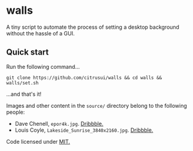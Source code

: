 # walls

A tiny script to automate the process of setting a desktop background without the hassle of a GUI.

## Quick start

Run the following command...

`git clone https://github.com/citrusui/walls && cd walls && walls/set.sh`

...and that's it!

Images and other content in the `source/` directory belong to the following people:

- Dave Chenell, `epor4k.jpg`. [Dribbble.](https://dribbble.com/shots/2772417-EPOR)
- Louis Coyle, `Lakeside_Sunrise_3840x2160.jpg`. [Dribbble.](https://dribbble.com/shots/1816328-Lakeside-Sunrise)

Code licensed under [MIT.](LICENSE.md)
